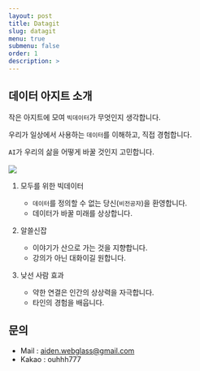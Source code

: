 ```yaml
---
layout: post
title: Datagit
slug: datagit
menu: true
submenu: false
order: 1
description: >
---
```


## 데이터 아지트 소개
작은 아지트에 모여 ```빅데이터```가 무엇인지 생각합니다. 

우리가 일상에서 사용하는 ```데이터```를 이해하고, 직접 경험합니다. 

```AI```가 우리의 삶을 어떻게 바꿀 것인지 고민합니다.
<br/>
<br/>
<img src="/assets/img/datagit.jpg">
<br/>
1. 모두를 위한 빅데이터
   - ```데이터```를 정의할 수 없는 당신(```비전공자```)을 환영합니다.
   - 데이터가 바꿀 미래를 상상합니다.

2. 알쓸신잡
   - 이야기가 산으로 가는 것을 지향합니다.
   - 강의가 아닌 대화이길 원합니다.

3. 낮선 사람 효과
   - 약한 연결은 인간의 상상력을 자극합니다.
   - 타인의 경험을 배웁니다.


## 문의 
- Mail : aiden.webglass@gmail.com
- Kakao : ouhhh777